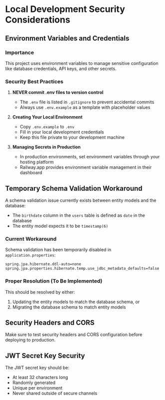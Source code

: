 # Local Development Security Considerations

## Environment Variables and Credentials

### Importance

This project uses environment variables to manage sensitive configuration like database credentials, API keys, and other secrets.

### Security Best Practices

1. **NEVER commit .env files to version control**

   - The `.env` file is listed in `.gitignore` to prevent accidental commits
   - Always use `.env.example` as a template with placeholder values

2. **Creating Your Local Environment**

   - Copy `.env.example` to `.env`
   - Fill in your local development credentials
   - Keep this file private to your development machine

3. **Managing Secrets in Production**
   - In production environments, set environment variables through your hosting platform
   - Railway.app provides environment variable management in their dashboard

## Temporary Schema Validation Workaround

A schema validation issue currently exists between entity models and the database:

- The `birthdate` column in the `users` table is defined as `date` in the database
- The entity model expects it to be `timestamp(6)`

### Current Workaround

Schema validation has been temporarily disabled in `application.properties`:

```properties
spring.jpa.hibernate.ddl-auto=none
spring.jpa.properties.hibernate.temp.use_jdbc_metadata_defaults=false
```

### Proper Resolution (To Be Implemented)

This should be resolved by either:

1. Updating the entity models to match the database schema, or
2. Migrating the database schema to match entity models

## Security Headers and CORS

Make sure to test security headers and CORS configuration before deploying to production.

## JWT Secret Key Security

The JWT secret key should be:

- At least 32 characters long
- Randomly generated
- Unique per environment
- Never shared outside of secure channels
